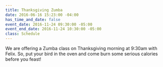 ```yaml
---
title: Thanksgiving Zumba
date: 2016-06-16 15:23:00 -04:00
has_time_and_date: false
event_date: 2016-11-24 09:30:00 -05:00
event_end_date: 2016-11-24 10:30:00 -05:00
class: Schedule
---
```


We are offering a Zumba class on Thanksgiving morning at 9:30am with Felix. So, put your bird in the oven and come burn some serious calories before you feast! 

 